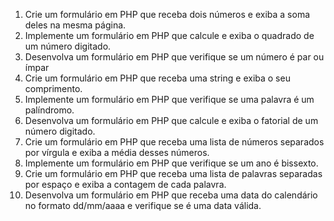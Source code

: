 1. Crie um formulário em PHP que receba dois números e exiba a soma deles na mesma página.
2. Implemente um formulário em PHP que calcule e exiba o quadrado de um número digitado.
3. Desenvolva um formulário em PHP que verifique se um número é par ou ímpar
4. Crie um formulário em PHP que receba uma string e exiba o seu comprimento.
5. Implemente um formulário em PHP que verifique se uma palavra é um palíndromo.
6. Desenvolva um formulário em PHP que calcule e exiba o fatorial de um número digitado.
7. Crie um formulário em PHP que receba uma lista de números separados por vírgula e exiba a
média desses números.
8. Implemente um formulário em PHP que verifique se um ano é bissexto.
9. Crie um formulário em PHP que receba uma lista de palavras separadas por espaço e exiba a
contagem de cada palavra.
10. Desenvolva um formulário em PHP que receba uma data do calendário no formato
dd/mm/aaaa e verifique se é uma data válida.
